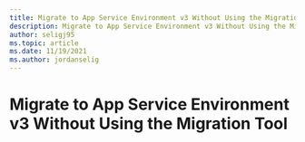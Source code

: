```yaml
---
title: Migrate to App Service Environment v3 Without Using the Migration Tool
description: Migrate to App Service Environment v3 Without Using the Migration Tool
author: seligj95
ms.topic: article
ms.date: 11/19/2021
ms.author: jordanselig
---
```

# Migrate to App Service Environment v3 Without Using the Migration Tool